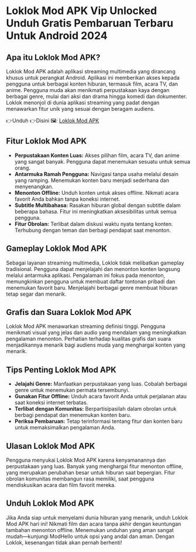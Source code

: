 # Loklok Mod APK Vip Unlocked Unduh Gratis Pembaruan Terbaru Untuk Android 2024

## Apa itu Loklok Mod APK?
Loklok Mod APK adalah aplikasi streaming multimedia yang dirancang khusus untuk perangkat Android. Aplikasi ini memberikan akses kepada pengguna untuk berbagai konten hiburan, termasuk film, acara TV, dan anime. Pengguna muda akan menikmati perpustakaan kaya dengan berbagai genre, mulai dari aksi dan drama hingga komedi dan dokumenter. Loklok menonjol di dunia aplikasi streaming yang padat dengan menawarkan fitur unik yang sesuai dengan beragam audiens.



👉Unduh 👉Disini 🖼️: [Loklok Mod APK](https://dub.sh/loklok-mod-apk)

## Fitur Loklok Mod APK
- **Perpustakaan Konten Luas:** Akses pilihan film, acara TV, dan anime yang sangat banyak. Pengguna dapat menemukan sesuatu untuk semua orang.
- **Antarmuka Ramah Pengguna:** Navigasi tanpa usaha melalui desain yang ramping. Menemukan konten baru menjadi sederhana dan menyenangkan.
- **Menonton Offline:** Unduh konten untuk akses offline. Nikmati acara favorit Anda bahkan tanpa koneksi internet.
- **Subtitle Multibahasa:** Rasakan hiburan global dengan subtitle dalam beberapa bahasa. Fitur ini meningkatkan aksesibilitas untuk semua pengguna.
- **Fitur Obrolan:** Terlibat dalam diskusi waktu nyata tentang konten. Terhubung dengan teman dan berbagi pendapat saat menonton.

## Gameplay Loklok Mod APK
Sebagai layanan streaming multimedia, Loklok tidak melibatkan gameplay tradisional. Pengguna dapat menjelajahi dan menonton konten langsung melalui antarmuka aplikasi. Pengalaman ini fokus pada menonton, memungkinkan pengguna untuk membuat daftar tontonan pribadi dan menemukan favorit baru. Menjelajahi berbagai genre membuat hiburan tetap segar dan menarik.

## Grafis dan Suara Loklok Mod APK
Loklok Mod APK menawarkan streaming definisi tinggi. Pengguna menikmati visual yang jelas dan audio yang mendalam yang meningkatkan pengalaman menonton. Perhatian terhadap kualitas grafis dan suara menjadikannya menarik bagi audiens muda yang menghargai konten yang menarik.

## Tips Penting Loklok Mod APK
- **Jelajahi Genre:** Manfaatkan perpustakaan yang luas. Cobalah berbagai genre untuk menemukan permata tersembunyi.
- **Gunakan Fitur Offline:** Unduh acara favorit Anda untuk perjalanan atau saat koneksi internet terbatas.
- **Terlibat dengan Komunitas:** Berpartisipasilah dalam obrolan untuk berbagi pendapat dan menemukan konten baru.
- **Periksa Pembaruan:** Tetap terinformasi tentang fitur dan konten baru untuk memaksimalkan pengalaman Anda.

## Ulasan Loklok Mod APK
Pengguna menyukai Loklok Mod APK karena kenyamanannya dan perpustakaan yang luas. Banyak yang menghargai fitur menonton offline, yang merupakan perubahan besar untuk hiburan saat bepergian. Fitur obrolan komunitas membangun rasa memiliki, saat pengguna mendiskusikan acara dan film favorit mereka.

## Unduh Loklok Mod APK
Jika Anda siap untuk menyelami dunia hiburan yang menarik, unduh Loklok Mod APK hari ini! Nikmati film dan acara tanpa akhir dengan keuntungan tambahan menonton offline. Menemukan unduhan yang aman sangat mudah—kunjungi ModHello untuk opsi yang andal dan aman. Dengan Loklok, kesenangan tidak akan pernah berhenti!
